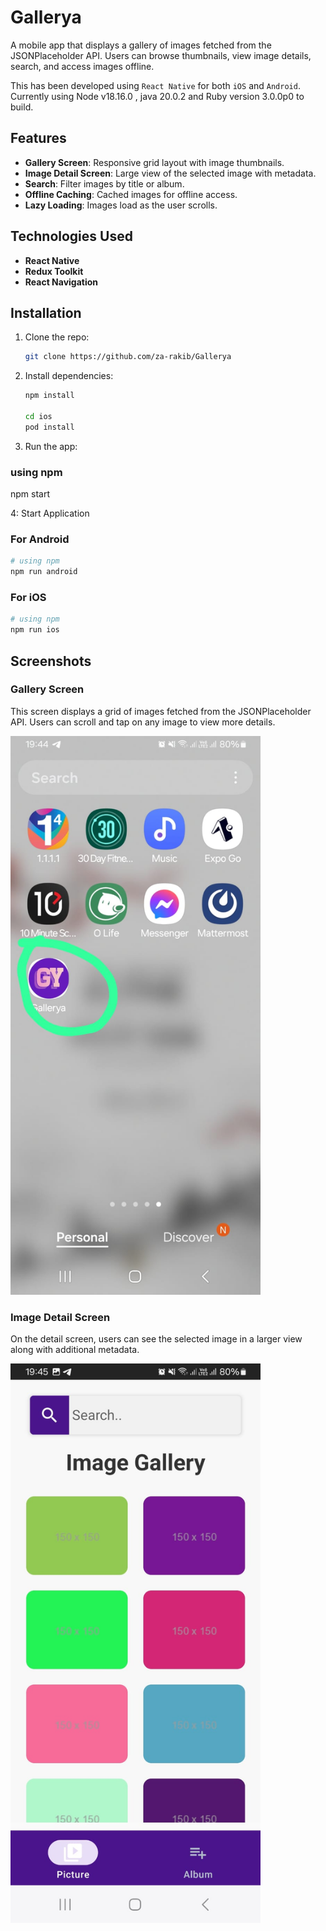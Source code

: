 # Gallerya

A mobile app that displays a gallery of images fetched from the JSONPlaceholder API. Users can browse thumbnails, view image details, search, and access images offline.

This has been developed using `React Native` for both `iOS` and `Android`.
Currently using Node v18.16.0 , java 20.0.2 and Ruby version 3.0.0p0 to build.

## Features

- **Gallery Screen**: Responsive grid layout with image thumbnails.
- **Image Detail Screen**: Large view of the selected image with metadata.
- **Search**: Filter images by title or album.
- **Offline Caching**: Cached images for offline access.
- **Lazy Loading**: Images load as the user scrolls.

## Technologies Used

- **React Native**
- **Redux Toolkit**
- **React Navigation**

## Installation

1. Clone the repo:

   ```bash
   git clone https://github.com/za-rakib/Gallerya
   ```

2. Install dependencies:

   ```bash
   npm install

   cd ios
   pod install
   ```

3. Run the app:

### using npm

npm start

4: Start Application

### For Android

```bash
# using npm
npm run android
```

### For iOS

```bash
# using npm
npm run ios
```

## Screenshots

### Gallery Screen
This screen displays a grid of images fetched from the JSONPlaceholder API. Users can scroll and tap on any image to view more details.

<img src="https://github.com/za-rakib/Gallerya/blob/development/src/assets/screenshots/Icon.jpeg" alt="Gallery Screen" width="400" />

### Image Detail Screen
On the detail screen, users can see the selected image in a larger view along with additional metadata.

<img src="https://github.com/za-rakib/Gallerya/blob/development/src/assets/screenshots/gallery.jpeg" alt="Image Detail Screen" width="400" />

